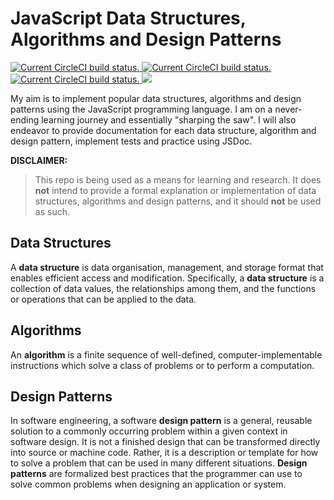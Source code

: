 # JavaScript Data Structures, Algorithms and Design Patterns
<p>
  <a href="https://app.circleci.com/pipelines/github/gpoliko/js-data-structures">
    <img src="https://circleci.com/gh/gpoliko/js-data-structures.svg?style=shield" alt="Current CircleCI build status." />
  </a>
  <a href="https://codecov.io/gh/gpoliko/js-data-structures">
    <img src="https://codecov.io/gh/gpoliko/js-data-structures/branch/main/graph/badge.svg?token=BL1VWS05XI" alt="Current CircleCI build status." />
  </a>
  <a href="https://app.codacy.com/gh/gpoliko/js-data-structures?utm_source=github.com&utm_medium=referral&utm_content=gpoliko/js-data-structures&utm_campaign=Badge_Grade">
    <img src="https://api.codacy.com/project/badge/Grade/7701931ec30b453ea7baa3fc0acb1d38" alt="Current CircleCI build status." />
  </a>
  <a href="https://gitpod.io/#https://github.com/gpoliko/js-data-structures">
    <img src="https://img.shields.io/badge/Gitpod-ready--to--code-blue?logo=gitpod">
  </a>
</p>

My aim is to implement popular data structures, algorithms and design patterns using the JavaScript programming language. I am on a never-ending learning journey and essentially "sharping the saw". I will also endeavor to provide documentation for each data structure, algorithm and design pattern, implement tests and practice using JSDoc.

**DISCLAIMER:**
> This repo is being used as a means for learning and research. It does **not** intend to provide a formal explanation or implementation of data structures, algorithms and design patterns, and it should **not** be used as such.

## Data Structures
A **data structure** is data organisation, management, and storage format that enables efficient access and modification. Specifically, a **data structure** is a collection of data values, the relationships among them, and the functions or operations that can be applied to the data.

## Algorithms
An **algorithm** is a finite sequence of well-defined, computer-implementable instructions which solve a class of problems or to perform a computation.

## Design Patterns
In software engineering, a software **design pattern** is a general, reusable solution to a commonly occurring problem within a given context in software design. It is not a finished design that can be transformed directly into source or machine code. Rather, it is a description or template for how to solve a problem that can be used in many different situations. **Design patterns** are formalized best practices that the programmer can use to solve common problems when designing an application or system. 
